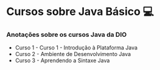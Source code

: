 # Cursos sobre Java Básico 💻
### Anotações sobre os cursos Java da DIO
- Curso 1 - Curso 1 - Introdução à Plataforma Java
- Curso 2 - Ambiente de Desenvolvimento Java
- Curso 3 - Aprendendo a Sintaxe Java
